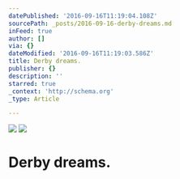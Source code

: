 ```yaml
---
datePublished: '2016-09-16T11:19:04.108Z'
sourcePath: _posts/2016-09-16-derby-dreams.md
inFeed: true
author: []
via: {}
dateModified: '2016-09-16T11:19:03.586Z'
title: Derby dreams.
publisher: {}
description: ''
starred: true
_context: 'http://schema.org'
_type: Article

---
```

![](https://the-grid-user-content.s3-us-west-2.amazonaws.com/947a64d9-633a-4ecf-9f1e-3d283f3a58e8.png)
![](https://the-grid-user-content.s3-us-west-2.amazonaws.com/939dedf4-13f5-4434-86e3-ca3c8d2751d5.png)

# Derby dreams.